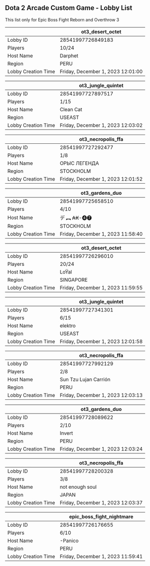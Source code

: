 ## Dota 2 Arcade Custom Game - Lobby List

This list only for Epic Boss Fight Reborn and Overthrow 3

|  | ot3_desert_octet |
| ------ | ------ |
| Lobby ID | 28541997726849183 |
| Players | 10/24 |
| Host Name | Darphet |
| Region | PERU |
| Lobby Creation Time | Friday, December 1, 2023 12:01:00 |


|  | ot3_jungle_quintet |
| ------ | ------ |
| Lobby ID | 28541997727897517 |
| Players | 1/15 |
| Host Name | Clean Cat |
| Region | USEAST |
| Lobby Creation Time | Friday, December 1, 2023 12:03:02 |


|  | ot3_necropolis_ffa |
| ------ | ------ |
| Lobby ID | 28541997727292477 |
| Players | 1/8 |
| Host Name | ОРЫС ЛЕГЕНДА |
| Region | STOCKHOLM |
| Lobby Creation Time | Friday, December 1, 2023 12:01:52 |


|  | ot3_gardens_duo |
| ------ | ------ |
| Lobby ID | 28541997725658510 |
| Players | 4/10 |
| Host Name |    デ ︻ ₳₭-❹❼ |
| Region | STOCKHOLM |
| Lobby Creation Time | Friday, December 1, 2023 11:58:40 |


|  | ot3_desert_octet |
| ------ | ------ |
| Lobby ID | 28541997726296010 |
| Players | 20/24 |
| Host Name | LoŸal |
| Region | SINGAPORE |
| Lobby Creation Time | Friday, December 1, 2023 11:59:55 |


|  | ot3_jungle_quintet |
| ------ | ------ |
| Lobby ID | 28541997727341301 |
| Players | 6/15 |
| Host Name | elektro |
| Region | USEAST |
| Lobby Creation Time | Friday, December 1, 2023 12:01:58 |


|  | ot3_necropolis_ffa |
| ------ | ------ |
| Lobby ID | 28541997727992129 |
| Players | 2/8 |
| Host Name | Sun Tzu Lujan Carrión |
| Region | PERU |
| Lobby Creation Time | Friday, December 1, 2023 12:03:13 |


|  | ot3_gardens_duo |
| ------ | ------ |
| Lobby ID | 28541997728089622 |
| Players | 2/10 |
| Host Name | Invert |
| Region | PERU |
| Lobby Creation Time | Friday, December 1, 2023 12:03:24 |


|  | ot3_necropolis_ffa |
| ------ | ------ |
| Lobby ID | 28541997728200328 |
| Players | 3/8 |
| Host Name | not enough soul |
| Region | JAPAN |
| Lobby Creation Time | Friday, December 1, 2023 12:03:37 |


|  | epic_boss_fight_nightmare |
| ------ | ------ |
| Lobby ID | 28541997726176655 |
| Players | 6/10 |
| Host Name | -Panico |
| Region | PERU |
| Lobby Creation Time | Friday, December 1, 2023 11:59:41 |


